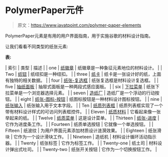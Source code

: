 # PolymerPaper元件

> 原文：<https://www.javatpoint.com/polymer-paper-elements>

PolymerPaper元素是有用的用户界面指南，用于实施谷歌的材料设计指南。

让我们看看不同类型的纸张元素:

**表:**

| 索引 | 类型 | 描述 |
| one | [纸徽章](polymer-paper-badge) | 纸徽章是一种象征元素地位的材料设计。 |
| Two | [纸钮](polymer-paper-button) | 纸纽扣是一种纽扣。 |
| three | [纸卡](polymer-paper-card) | 纸卡是一张设计好的纸，上面有独特的相关数据。 |
| four | [纸张-复选框](polymer-paper-checkbox) | 纸张复选框是材料设计复选框。 |
| five | [抽纸面板](polymer-paper-drawer-panel) | 抽屉式面板是一种两段式感应面板。 |
| six | [下拉菜单](polymer-paper-dropdown-menu) | 纸张下拉菜单是一个浏览器选择元素。 |
| seven | [造纸厂](polymer-paper-fab) | 造纸厂是一个浮动的行动按钮。 |
| eight | [纸张-图标-按钮](polymer-paper-icon-button) | 纸图标按钮是一种材料设计图标按钮。 |
| nine | [纸张输入](polymer-paper-input) | 纸张输入用于文本字段。 |
| Ten | [纸质列表框](polymer-paper-listbox) | 纸质列表框实现了一个带有材料设计样式的可访问列表框控件。 |
| Eleven | [纸质材料](polymer-paper-material) | 它看起来像一张举起来的纸。 |
| Twelve | [纸质菜单](polymer-paper-menu) | 这是设计菜单。 |
| Thirteen | [纸张-进度](polymer-paper-progress) | 它作为进度条工作。 |
| Fourteen | 纸质单选按钮 | 它就像一个单选按钮。 |
| Fifteen | 纸波纹 | 为用户界面元素添加材质设计涟漪效果。 |
| Eighteen | 纸张滑块 | 它作为一个设计滑块工作。 |
| Nineteen | 造纸机 | 材料设计循环活动指示器。 |
| Twenty | 纸张标签 | 它作为标签工作。 |
| Twenty-one | 纸土司 | 材料设计弹出式吐司。 |
| Twenty-two | 纸张开关按钮 | 它作为一个切换按钮工作。 |